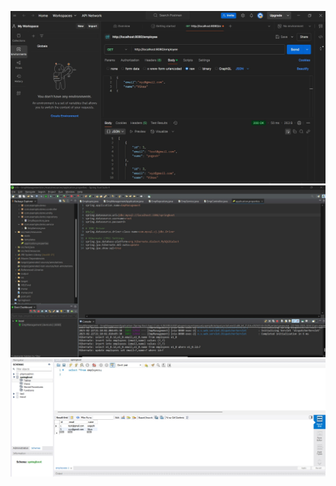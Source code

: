![Output Image](./output/postman.jpg)
![Output Image](./output/STS.jpg)
![Output Image](./output/workbench.jpg)
